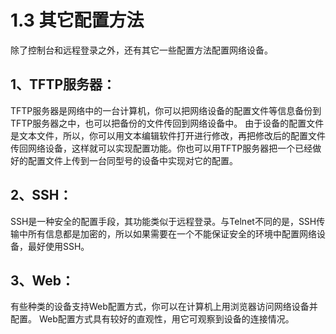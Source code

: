 # 1.3 其它配置方法

除了控制台和远程登录之外，还有其它一些配置方法配置网络设备。

## 1、TFTP服务器：

TFTP服务器是网络中的一台计算机，你可以把网络设备的配置文件等信息备份到TFTP服务器之中，也可以把备份的文件传回到网络设备中。 由于设备的配置文件是文本文件，所以，你可以用文本编辑软件打开进行修改，再把修改后的配置文件传回网络设备，这样就可以实现配置功能。你也可以用TFTP服务器把一个已经做好的配置文件上传到一台同型号的设备中实现对它的配置。

## 2、SSH：

SSH是一种安全的配置手段，其功能类似于远程登录。与Telnet不同的是，SSH传输中所有信息都是加密的，所以如果需要在一个不能保证安全的环境中配置网络设备，最好使用SSH。

## 3、Web：

有些种类的设备支持Web配置方式，你可以在计算机上用浏览器访问网络设备并配置。 Web配置方式具有较好的直观性，用它可观察到设备的连接情况。

